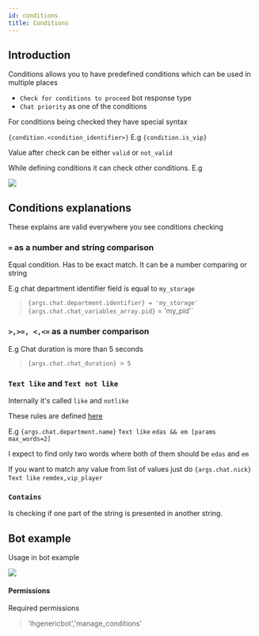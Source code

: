 ```yaml
---
id: conditions
title: Conditions
---
```


## Introduction

Conditions allows you to have predefined conditions which can be used in multiple places

* `Check for conditions to proceed` bot response type
* `Chat priority` as one of the conditions

For conditions being checked they have special syntax

`{condition.<condition_identifier>}` E.g `{condition.is_vip}`

Value after check can be either `valid` or `not_valid`

While defining conditions it can check other conditions. E.g

![](/img/bot/condition.png)

## Conditions explanations

These explains are valid everywhere you see conditions checking

### `=` as a number and string comparison

Equal condition. Has to be exact match. It can be a number comparing or string

E.g chat department identifier field is equal to `my_storage`

> `{args.chat.department.identifier} = 'my_storage'`
> `{args.chat.chat_variables_array.pid}` = 'my_pid'`

### `>,>=, <,<=` as a number comparison

E.g Chat duration is more than 5 seconds
> `{args.chat.chat_duration} > 5`

### `Text like` and `Text not like`

Internally it's called `like` and `notlike`

These rules are defined [here](bot/triggers.md#custom-text-matching)

E.g
`{args.chat.department.name}` `Text like` `edas && em [params max_words=2]` 

I expect to find only two words where both of them should be `edas` and `em`

If you want to match any value from list of values just do
`{args.chat.nick}` `Text like` `remdex,vip_player`


### `Contains`

Is checking if one part of the string is presented in another string.

## Bot example

Usage in bot example

![](/img/bot/check-condition.png)

#### Permissions

Required permissions

> 'lhgenericbot','manage_conditions'

